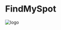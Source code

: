 # FindMySpot
![logo](https://github.com/randjg/FindMySpot/assets/76160505/4db77c84-9c5f-47d4-ab09-7db037103a6b)
